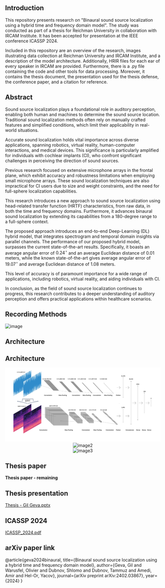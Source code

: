 ## Introduction

This repository presents research on "Binaural sound source localization using a hybrid time and frequency domain model".
The study was conducted as part of a thesis for Reichman University in collaboration with IRCAM Institute.
It has been accepted for presentation at the IEEE conference ICASSP 2024.

Included in this repository are an overview of the research, images illustrating data collection at Reichman University and IRCAM Institute, and a description of the model architecture. Additionally, HRIR files for each ear of every speaker in IRCAM are provided. Furthermore, there is a .py file containing the code and other tools for data processing. Moreover, it contains the thesis document, the presentation used for the thesis defense, the conference paper, and a citation for reference.

## <b>Abstract</b>

Sound source localization plays a foundational role in auditory perception, enabling both human and machines to determine the sound source location. Traditional sound localization methods often rely on manually crafted features and simplified conditions, which limit their applicability in real-world situations.

Accurate sound localization holds vital importance across diverse applications, spanning robotics, virtual reality, human-computer interactions, and medical devices. This significance is particularly amplified for individuals with cochlear implants (CI), who confront significant challenges in perceiving the direction of sound sources. 

Previous research focused on extensive microphone arrays in the frontal plane, which exhibit accuracy and robustness limitations when employing small microphone arrays. These sound localization techniques are also impractical for CI users due to size and weight constraints, and the need for full-sphere localization capabilities.


This research introduces a new approach to sound source localization using head-related transfer function (HRTF) characteristics, from raw data, in both the time and frequency domains. Furthermore, it advances binaural sound localization by extending its capabilities from a 180-degree range to a full-sphere context.


The proposed approach introduces an end-to-end Deep-Learning (DL) hybrid model, that integrates spectrogram and temporal domain insights via parallel channels. The performance of our proposed hybrid model, surpasses the current state-of-the-art results. Specifically, it boasts an average angular error of $0.24^\circ$ and an average Euclidean distance of $0.01$ meters, while the known state-of-the-art gives average angular error of $19.07^\circ$ and average Euclidean distance of $1.08$ meters.

This level of accuracy is of paramount importance for a wide range of applications, including robotics, virtual reality, and aiding individuals with CI.


In conclusion, as the field of sound source localization continues to progress, this research contributes to a deeper understanding of auditory perception and offers practical applications within healthcare scenarios.

## <b>Recording Methods</b>

<img width="592" alt="image" src="https://github.com/GilGeva1/Binaural-sound-source-localization-using-a-hybrid-time-and-frequency-domain-model/assets/87672997/d4e3c5b5-4dd1-4427-a564-082ddecf9b00">

## <b>Architecture</b>

## <b>Architecture</b>

<div style="text-align: center;">
  <img width="600" alt="image1" src="Github_images/hybrid_arch.jpg">
</div>

<div style="text-align: center;">
  <img width="400" alt="image2" src="https://github.com/GilGeva1/Binaural-sound-source-localization-using-a-hybrid-time-and-frequency-domain-model/assets/87672997/74782b12-af5e-456b-b1c0-ab7f4aef4a4c">
</div>

<div style="text-align: center;">
  <img width="400" alt="image3" src="https://github.com/GilGeva1/Binaural-sound-source-localization-using-a-hybrid-time-and-frequency-domain-model/assets/87672997/b9367e20-2031-4799-92aa-c728771b7811">
</div>


## <b>Thesis paper</b>
 <b>Thesis paper - remaining</b>
 

## <b>Thesis presentation</b>

[Thesis - Gil Geva.pptx](https://github.com/GilGeva1/Binaural-sound-source-localization-using-a-hybrid-time-and-frequency-domain-model/files/14270314/Thesis.-.Gil.Geva.pptx)

## <b>ICASSP 2024</b>

[ICASSP_2024.pdf](https://github.com/GilGeva1/Binaural-sound-source-localization-using-a-hybrid-time-and-frequency-domain-model/files/14270370/ICASSP_2024.5.pdf)

## <b>arXiv paper link</b>

@article{geva2024binaural,
  title={Binaural sound source localization using a hybrid time and frequency domain model},
  author={Geva, Gil and Warusfel, Olivier and Dubnov, Shlomo and Dubnov, Tammuz and Amedi, Amir and Hel-Or, Yacov},
  journal={arXiv preprint arXiv:2402.03867},
  year={2024}
}


